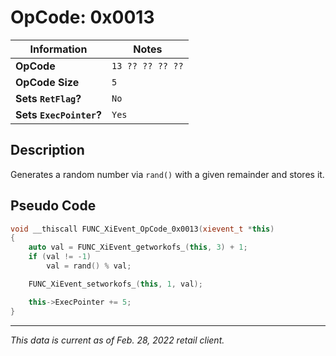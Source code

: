 # OpCode: 0x0013

| Information               | Notes |
|---                        |---    |
| **OpCode**                | `13 ?? ?? ?? ??` |
| **OpCode Size**           | `5`   |
| **Sets `RetFlag`?**       | `No`  |
| **Sets `ExecPointer`?**   | `Yes` |

## Description

Generates a random number via `rand()` with a given remainder and stores it.

## Pseudo Code

```cpp
void __thiscall FUNC_XiEvent_OpCode_0x0013(xievent_t *this)
{
    auto val = FUNC_XiEvent_getworkofs_(this, 3) + 1;
    if (val != -1)
        val = rand() % val;

    FUNC_XiEvent_setworkofs_(this, 1, val);

    this->ExecPointer += 5;
}
```

---

_This data is current as of Feb. 28, 2022 retail client._